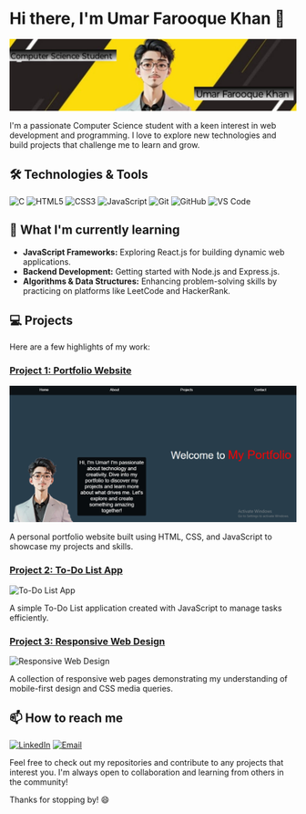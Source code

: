 # Hi there, I'm Umar Farooque Khan 👋

![Profile Banner](banner.jpeg)

I'm a passionate Computer Science student with a keen interest in web development and programming. I love to explore new technologies and build projects that challenge me to learn and grow.

## 🛠️ Technologies & Tools

![C](https://img.shields.io/badge/C-00599C?style=for-the-badge&logo=c&logoColor=white)
![HTML5](https://img.shields.io/badge/HTML5-E34F26?style=for-the-badge&logo=html5&logoColor=white)
![CSS3](https://img.shields.io/badge/CSS3-1572B6?style=for-the-badge&logo=css3&logoColor=white)
![JavaScript](https://img.shields.io/badge/JavaScript-F7DF1E?style=for-the-badge&logo=javascript&logoColor=black)
![Git](https://img.shields.io/badge/Git-F05032?style=for-the-badge&logo=git&logoColor=white)
![GitHub](https://img.shields.io/badge/GitHub-181717?style=for-the-badge&logo=github&logoColor=white)
![VS Code](https://img.shields.io/badge/VS%20Code-007ACC?style=for-the-badge&logo=visual-studio-code&logoColor=white)

## 🌱 What I'm currently learning

- **JavaScript Frameworks:** Exploring React.js for building dynamic web applications.
- **Backend Development:** Getting started with Node.js and Express.js.
- **Algorithms & Data Structures:** Enhancing problem-solving skills by practicing on platforms like LeetCode and HackerRank.

## 💻 Projects

Here are a few highlights of my work:

### [Project 1: Portfolio Website](https://github.com/umar-farooque-k/My-Portfolio)
![Portfolio Website](portfolio.png)

A personal portfolio website built using HTML, CSS, and JavaScript to showcase my projects and skills.

### [Project 2: To-Do List App](https://github.com/yourusername/todo-list-app)
![To-Do List App](https://via.placeholder.com/600x400.png?text=To-Do+List+App)

A simple To-Do List application created with JavaScript to manage tasks efficiently.

### [Project 3: Responsive Web Design](https://github.com/yourusername/responsive-web-design)
![Responsive Web Design](https://via.placeholder.com/600x400.png?text=Responsive+Web+Design)

A collection of responsive web pages demonstrating my understanding of mobile-first design and CSS media queries.

## 📫 How to reach me

[![LinkedIn](https://img.shields.io/badge/LinkedIn-0077B5?style=for-the-badge&logo=linkedin&logoColor=white)](https://www.linkedin.com/in/umar-khan-a1a6342a4)
[![Email](https://img.shields.io/badge/Email-D14836?style=for-the-badge&logo=gmail&logoColor=white)](mailto:umarfk55@gmail.com)

Feel free to check out my repositories and contribute to any projects that interest you. I'm always open to collaboration and learning from others in the community!

Thanks for stopping by! 😄
